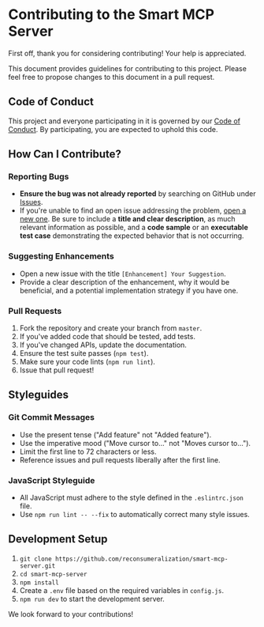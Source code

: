 # Contributing to the Smart MCP Server

First off, thank you for considering contributing! Your help is appreciated.

This document provides guidelines for contributing to this project. Please feel free to propose changes to this document in a pull request.

## Code of Conduct

This project and everyone participating in it is governed by our [Code of Conduct](CODE_OF_CONDUCT.md). By participating, you are expected to uphold this code.

## How Can I Contribute?

### Reporting Bugs

- **Ensure the bug was not already reported** by searching on GitHub under [Issues](https://github.com/reconsumeralization/smart-mcp-server/issues).
- If you're unable to find an open issue addressing the problem, [open a new one](https://github.com/reconsumeralization/smart-mcp-server/issues/new). Be sure to include a **title and clear description**, as much relevant information as possible, and a **code sample** or an **executable test case** demonstrating the expected behavior that is not occurring.

### Suggesting Enhancements

- Open a new issue with the title `[Enhancement] Your Suggestion`.
- Provide a clear description of the enhancement, why it would be beneficial, and a potential implementation strategy if you have one.

### Pull Requests

1. Fork the repository and create your branch from `master`.
2. If you've added code that should be tested, add tests.
3. If you've changed APIs, update the documentation.
4. Ensure the test suite passes (`npm test`).
5. Make sure your code lints (`npm run lint`).
6. Issue that pull request!

## Styleguides

### Git Commit Messages

- Use the present tense ("Add feature" not "Added feature").
- Use the imperative mood ("Move cursor to..." not "Moves cursor to...").
- Limit the first line to 72 characters or less.
- Reference issues and pull requests liberally after the first line.

### JavaScript Styleguide

- All JavaScript must adhere to the style defined in the `.eslintrc.json` file.
- Use `npm run lint -- --fix` to automatically correct many style issues.

## Development Setup

1. `git clone https://github.com/reconsumeralization/smart-mcp-server.git`
2. `cd smart-mcp-server`
3. `npm install`
4. Create a `.env` file based on the required variables in `config.js`.
5. `npm run dev` to start the development server.

We look forward to your contributions! 
